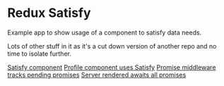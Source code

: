 # Redux Satisfy

Example app to show usage of a component to satisfy data needs.

Lots of other stuff in it as it's a cut down version of another repo and no time to isolate further.

[Satisfy component](https://github.com/alexFaunt/redux-satisfy/blob/master/src/components/Satisfy/Satisfy.js)
[Profile component uses Satisfy](https://github.com/alexFaunt/redux-satisfy/blob/master/src/components/Profile/Profile.jsx#L11)
[Promise middleware tracks pending promises](https://github.com/alexFaunt/redux-satisfy/blob/master/src/middleware/promise.js#L17)
[Server rendered awaits all promises](https://github.com/alexFaunt/redux-satisfy/blob/master/src/server/renderer.jsx#L33)
